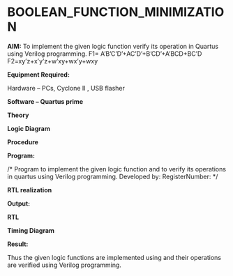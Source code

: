 # BOOLEAN_FUNCTION_MINIMIZATION

**AIM:**
To implement the given logic function verify its operation in Quartus using Verilog programming.
F1= A’B’C’D’+AC’D’+B’CD’+A’BCD+BC’D 
F2=xy’z+x’y’z+w’xy+wx’y+wxy

**Equipment Required:**

Hardware – PCs, Cyclone II , USB flasher

**Software – Quartus prime**

**Theory**

**Logic Diagram**

**Procedure**

**Program:**

/* Program to implement the given logic function and to verify its operations in quartus using Verilog programming. 
Developed by: RegisterNumber:
*/

**RTL realization**

**Output:**

**RTL**

**Timing Diagram**

**Result:**

Thus the given logic functions are implemented using and their operations are verified using Verilog programming.

